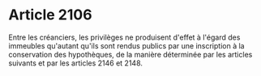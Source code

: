 # Article 2106

Entre les créanciers, les privilèges ne produisent d'effet à l'égard des immeubles qu'autant qu'ils sont rendus publics par une inscription à la conservation des hypothèques, de la manière déterminée par les articles suivants et par les articles 2146 et 2148.
